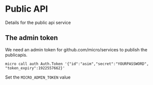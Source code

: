 # Public API

Details for the public api service

## The admin token

We need an admin token for github.com/micro/services to publish the publicapis. 

```
micro call auth Auth.Token '{"id":"asim","secret":"YOURPASSWORD", "token_expiry":1922557662}' 
```

Set the `MICRO_ADMIN_TOKEN` value
